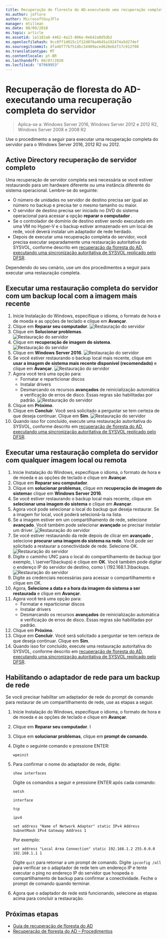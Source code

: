 ```yaml
---
title: Recuperação de floresta do AD-executando uma recuperação completa do servidor
ms.author: joflore
author: MicrosoftGuyJFlo
manager: mtillman
ms.date: 08/09/2018
ms.topic: article
ms.assetid: 1a1182a6-4462-4a13-806e-0e642a0d5db2
ms.openlocfilehash: 9cc0ff1d015c1f12d076a4645a192474a5d274ef
ms.sourcegitcommit: dfa48f77b751dbc34409aced628eb2f17c912f08
ms.translationtype: MT
ms.contentlocale: pt-BR
ms.lasthandoff: 08/07/2020
ms.locfileid: "87969953"
---
```

# <a name="ad-forest-recovery---performing-a-full-server-recovery"></a>Recuperação de floresta do AD-executando uma recuperação completa do servidor

>Aplica-se a: Windows Server 2016, Windows Server 2012 e 2012 R2, Windows Server 2008 e 2008 R2

Use o procedimento a seguir para executar uma recuperação completa do servidor para o Windows Server 2016, 2012 R2 ou 2012.

## <a name="active-directory-full-server-recovery"></a>Active Directory recuperação de servidor completo

Uma recuperação de servidor completa será necessária se você estiver restaurando para um hardware diferente ou uma instância diferente do sistema operacional. Lembre-se do seguinte:

- O número de unidades no servidor de destino precisa ser igual ao número no backup e precisa ter o mesmo tamanho ou maior.
- O servidor de destino precisa ser iniciado no DVD do sistema operacional para acessar a opção **reparar o computador** .
- Se o controlador de domínio de destino estiver sendo executado em uma VM no Hyper-V e o backup estiver armazenado em um local de rede, você deverá instalar um adaptador de rede herdado.
- Depois de executar uma recuperação completa do servidor, você precisa executar separadamente uma restauração autoritativa do SYSVOL, conforme descrito em [recuperação da floresta do AD, executando uma sincronização autoritativa de SYSVOL replicado pelo DFSR](AD-Forest-Recovery-Authoritative-Recovery-SYSVOL.md).

Dependendo do seu cenário, use um dos procedimentos a seguir para executar uma restauração completa.

## <a name="perform-a-full-server-restore-with-a-local-backup-with-the-latest-image"></a>Executar uma restauração completa do servidor com um backup local com a imagem mais recente

1. Inicie Instalação do Windows, especifique o idioma, o formato de hora e de moeda e as opções de teclado e clique em **Avançar**.
2. Clique em **Reparar seu computador**.
   ![Restauração do servidor](media/AD-Forest-Recovery-Perform-a-Full-Recovery/restore1.png)
3. Clique em **Solucionar problemas**.</br>
   ![Restauração do servidor](media/AD-Forest-Recovery-Perform-a-Full-Recovery/restore2.png)
4. Clique em **recuperação de imagem do sistema**.</br>
   ![Restauração do servidor](media/AD-Forest-Recovery-Perform-a-Full-Recovery/restore3.png)
5. Clique em **Windows Server 2016**.
   ![Restauração do servidor](media/AD-Forest-Recovery-Perform-a-Full-Recovery/restore4.png)
6. Se você estiver restaurando o backup local mais recente, clique em **usar a imagem de sistema mais recente disponível (recomendado)** e clique em **Avançar**.
   ![Restauração do servidor](media/AD-Forest-Recovery-Perform-a-Full-Recovery/restore5.png)
7. Agora você terá uma opção para:
   -  Formatar e reparticionar discos
   -  Instalar drivers
   -  Desmarcando os recursos **avançados** de reinicialização automática e verificação de erros de disco. Essas regras são habilitadas por padrão.
   ![Restauração do servidor](media/AD-Forest-Recovery-Perform-a-Full-Recovery/restore6.png)
8. Clique em **Próximo**.
9. Clique em **Concluir**. Você será solicitado a perguntar se tem certeza de que deseja continuar. Clique em **Sim**.
   ![Restauração do servidor](media/AD-Forest-Recovery-Perform-a-Full-Recovery/restore11.png)
10. Quando isso for concluído, execute uma restauração autoritativa do SYSVOL, conforme descrito em [recuperação de floresta do AD, executando uma sincronização autoritativa de SYSVOL replicado pelo DFSR](AD-Forest-Recovery-Authoritative-Recovery-SYSVOL.md).

## <a name="perform-a-full-server-restore-with-any-image-local-or-remote"></a>Executar uma restauração completa do servidor com qualquer imagem local ou remota

1. Inicie Instalação do Windows, especifique o idioma, o formato de hora e de moeda e as opções de teclado e clique em **Avançar**.
2. Clique em **Reparar seu computador**.</br>
3. Clique em **solucionar problemas**, clique em **recuperação de imagem do sistema**e clique em **Windows Server 2016**.
4. Se você estiver restaurando o backup local mais recente, clique em **selecionar uma imagem do sistema** e clique em **Avançar**.
5. Agora você pode selecionar o local do backup que deseja restaurar. Se a imagem for local, você poderá selecioná-la na lista.
6. Se a imagem estiver em um compartilhamento de rede, selecione **avançado**. Você também pode selecionar **avançado** se precisar instalar um driver.
   ![Restauração do servidor](media/AD-Forest-Recovery-Perform-a-Full-Recovery/restore7.png)
7. Se você estiver restaurando da rede depois de clicar em **avançado** , selecione **procurar uma imagem do sistema na rede**. Você pode ser solicitado a restaurar a conectividade de rede. Selecione OK. </br>
   ![Restauração do servidor](media/AD-Forest-Recovery-Perform-a-Full-Recovery/restore8.png)
8. Digite o caminho UNC para o local do compartilhamento de backup (por exemplo, \\ \server1\backups) e clique em **OK**. Você também pode digitar o endereço IP do servidor de destino, como \\ \192.168.1.3\backups.
   ![Restauração do servidor](media/AD-Forest-Recovery-Perform-a-Full-Recovery/restore9.png)
9. Digite as credenciais necessárias para acessar o compartilhamento e clique em OK.
10. Agora, **Selecione a data e a hora da imagem do sistema a ser restaurada** e clique em **Avançar**.
11. Agora você terá uma opção para:
    - Formatar e reparticionar discos
    - Instalar drivers
    - Desmarcando os recursos **avançados** de reinicialização automática e verificação de erros de disco. Essas regras são habilitadas por padrão.
12. Clique em **Próximo**.
13. Clique em **Concluir**. Você será solicitado a perguntar se tem certeza de que deseja continuar. Clique em **Sim**.
14. Quando isso for concluído, execute uma restauração autoritativa do SYSVOL, conforme descrito em [recuperação de floresta do AD, executando uma sincronização autoritativa de SYSVOL replicado pelo DFSR](AD-Forest-Recovery-Authoritative-Recovery-SYSVOL.md).

## <a name="enabling-the-network-adapter-for-a-network-backup"></a>Habilitando o adaptador de rede para um backup de rede

Se você precisar habilitar um adaptador de rede do prompt de comando para restaurar de um compartilhamento de rede, use as etapas a seguir.

1. Inicie Instalação do Windows, especifique o idioma, o formato de hora e de moeda e as opções de teclado e clique em **Avançar**.
2. Clique em **Reparar seu computador**. I
3. Clique em **solucionar problemas**, clique em **prompt de comando**.
4. Digite o seguinte comando e pressione ENTER:

   ```
   wpeinit
   ```

5. Para confirmar o nome do adaptador de rede, digite:

   ```
   show interfaces
   ```

   Digite os comandos a seguir e pressione ENTER após cada comando:

   ```
   netsh
   ```

   ```
   interface
   ```

   ```
   tcp
   ```

   ```
   ipv4
   ```

   ```
   set address "Name of Network Adapter" static IPv4 Address SubnetMask IPv4 Gateway Address 1
   ```

   Por exemplo:

   ```
   set address "Local Area Connection" static 192.168.1.2 255.0.0.0 192.168.1.1 1
   ```

   Digite `quit` para retornar a um prompt de comando. Digite `ipconfig /all` para verificar se o adaptador de rede tem um endereço IP e tente executar o ping no endereço IP do servidor que hospeda o compartilhamento de backup para confirmar a conectividade. Feche o prompt de comando quando terminar.

6. Agora que o adaptador de rede está funcionando, selecione as etapas acima para concluir a restauração.

## <a name="next-steps"></a>Próximas etapas

- [Guia de recuperação de floresta do AD](AD-Forest-Recovery-Guide.md)
- [Recuperação de floresta do AD – Procedimentos](AD-Forest-Recovery-Procedures.md)
